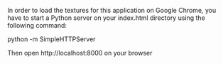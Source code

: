 In order to load the textures for this application on Google Chrome, you
have to start a Python server on your index.html directory using the following
command:

python -m SimpleHTTPServer

Then open http://localhost:8000 on your browser
